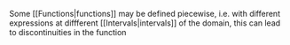 Some [[Functions|functions]] may be defined piecewise, i.e. with different expressions at diffferent [[Intervals|intervals]] of the domain, this can lead to discontinuities in the function